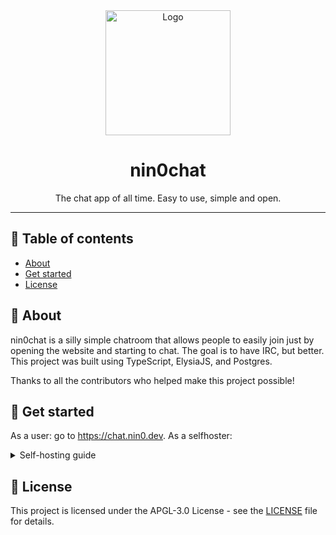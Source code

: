 <div align="center">
    <img src=".github/logo.png" alt="Logo" width="200" height="200">
    <h1>nin0chat</h1>
    <p>
        The chat app of all time. Easy to use, simple and open.
    </p>
</div>

---

## 📝 Table of contents

- [About](#-about)
- [Get started](#-get-started)
- [License](#-license)

## 🧐 About 

nin0chat is a silly simple chatroom that allows people to easily join just by opening the website and starting to chat. The goal is to have IRC, but better. This project was built using TypeScript, ElysiaJS, and Postgres. 

Thanks to all the contributors who helped make this project possible!

## 🚀 Get started

As a user: go to https://chat.nin0.dev.
As a selfhoster:
<details>
    <summary>Self-hosting guide</summary>
To get started with nin0chat, you will need to have the following installed on your machine:

- Node.js
- pnpm
- Postgres

Once you have the above installed, you can clone the repository and install the dependencies:

```bash
git clone https://github.com/nin0chat/rewrite.git
cd rewrite
pnpm install
```

After installing the dependencies, there will be a `config.example.ts` file in the root directory. You will need to copy this file to `config.ts` and fill in the necessary variables.

Once you have filled in the variables, you can run the following command to start the server:

```bash
pnpm dev
```

or:

```bash
pnpm build && pnpm start
```

if you are running a production instance.

You should then be able to access the server on your desired port.
</details>

## 📜 License

This project is licensed under the APGL-3.0 License - see the [LICENSE](LICENSE) file for details.
